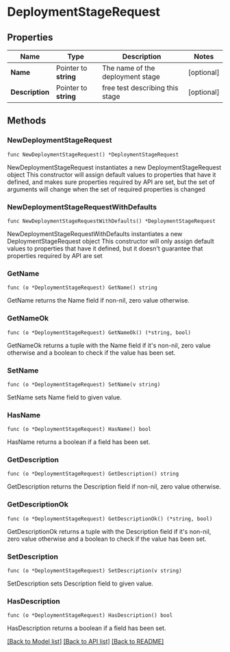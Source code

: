 # DeploymentStageRequest

## Properties

Name | Type | Description | Notes
------------ | ------------- | ------------- | -------------
**Name** | Pointer to **string** | The name of the deployment stage | [optional] 
**Description** | Pointer to **string** | free test describing this stage | [optional] 

## Methods

### NewDeploymentStageRequest

`func NewDeploymentStageRequest() *DeploymentStageRequest`

NewDeploymentStageRequest instantiates a new DeploymentStageRequest object
This constructor will assign default values to properties that have it defined,
and makes sure properties required by API are set, but the set of arguments
will change when the set of required properties is changed

### NewDeploymentStageRequestWithDefaults

`func NewDeploymentStageRequestWithDefaults() *DeploymentStageRequest`

NewDeploymentStageRequestWithDefaults instantiates a new DeploymentStageRequest object
This constructor will only assign default values to properties that have it defined,
but it doesn't guarantee that properties required by API are set

### GetName

`func (o *DeploymentStageRequest) GetName() string`

GetName returns the Name field if non-nil, zero value otherwise.

### GetNameOk

`func (o *DeploymentStageRequest) GetNameOk() (*string, bool)`

GetNameOk returns a tuple with the Name field if it's non-nil, zero value otherwise
and a boolean to check if the value has been set.

### SetName

`func (o *DeploymentStageRequest) SetName(v string)`

SetName sets Name field to given value.

### HasName

`func (o *DeploymentStageRequest) HasName() bool`

HasName returns a boolean if a field has been set.

### GetDescription

`func (o *DeploymentStageRequest) GetDescription() string`

GetDescription returns the Description field if non-nil, zero value otherwise.

### GetDescriptionOk

`func (o *DeploymentStageRequest) GetDescriptionOk() (*string, bool)`

GetDescriptionOk returns a tuple with the Description field if it's non-nil, zero value otherwise
and a boolean to check if the value has been set.

### SetDescription

`func (o *DeploymentStageRequest) SetDescription(v string)`

SetDescription sets Description field to given value.

### HasDescription

`func (o *DeploymentStageRequest) HasDescription() bool`

HasDescription returns a boolean if a field has been set.


[[Back to Model list]](../README.md#documentation-for-models) [[Back to API list]](../README.md#documentation-for-api-endpoints) [[Back to README]](../README.md)


